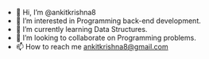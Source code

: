- 👋 Hi, I’m @ankitkrishna8
- 👀 I’m interested in Programming back-end development.
- 🌱 I’m currently learning Data Structures.
- 💞️ I’m looking to collaborate on Programming problems.
- 📫 How to reach me ankitkrishna8@gmail.com

<!---
ankitkrishna8/ankitkrishna8 is a ✨ special ✨ repository because its `README.md` (this file) appears on your GitHub profile.
You can click the Preview link to take a look at your changes.
--->

